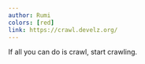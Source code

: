 ```yaml
---
author: Rumi
colors: [red]
link: https://crawl.develz.org/
---
```

If all you can do is crawl, start crawling.
